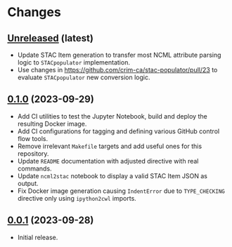 Changes
=========

[Unreleased](https://github.com/crim-ca/ncml2stac/tree/master) (latest)
------------------------------------------------------------------------------------------------------------------

- Update STAC Item generation to transfer most NCML attribute parsing logic to `STACpopulator` implementation.
- Use changes in https://github.com/crim-ca/stac-populator/pull/23 to evaluate `STACpopulator` new conversion logic.

[0.1.0](https://github.com/crim-ca/ncml2stac/tree/0.1.0) (2023-09-29)
------------------------------------------------------------------------------------------------------------------

- Add CI utilities to test the Jupyter Notebook, build and deploy the resulting Docker image.
- Add CI configurations for tagging and defining various GitHub control flow tools.
- Remove irrelevant `Makefile` targets and add useful ones for this repository.
- Update `README` documentation with adjusted directive with real commands.
- Update `ncml2stac` notebook to display a valid STAC Item JSON as output.
- Fix Docker image generation causing `IndentError` due to `TYPE_CHECKING` directive only using `ipython2cwl` imports.

[0.0.1](https://github.com/crim-ca/ncml2stac/tree/0.0.1) (2023-09-28)
------------------------------------------------------------------------------------------------------------------

- Initial release.
